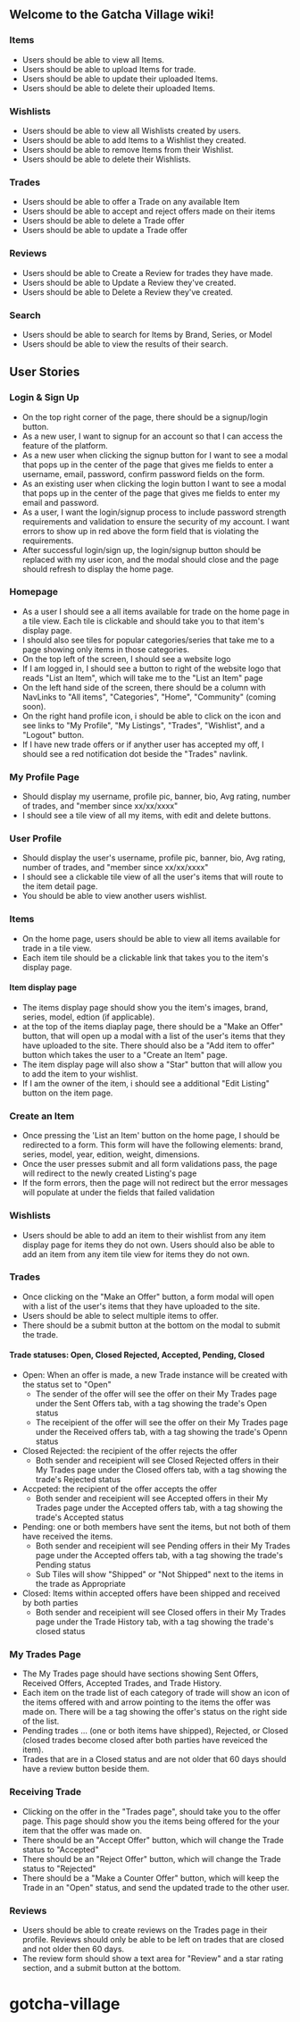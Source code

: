 ## Welcome to the Gatcha Village wiki!
### Items
* Users should be able to view all Items.
* Users should be able to upload Items for trade.
* Users should be able to update their uploaded Items.
* Users should be able to delete their uploaded Items.
### Wishlists
* Users should be able to view all Wishlists created by users.
* Users should be able to add Items to a Wishlist they created.
* Users should be able to remove Items from their Wishlist.
* Users should be able to delete their Wishlists.
### Trades
* Users should be able to offer a Trade on any available Item
* Users should be able to accept and reject offers made on their items
* Users should be able to delete a Trade offer
* Users should be able to update a Trade offer
### Reviews
* Users should be able to Create a Review for trades they have made.
* Users should be able to Update a Review they've created.
* Users should be able to Delete a Review they've created.
### Search
* Users should be able to search for Items by Brand, Series, or Model
* Users should be able to view the results of their search.


## User Stories

### Login & Sign Up
* On the top right corner of the page, there should be a signup/login button.
* As a new user, I want to signup for an account so that I can access the feature of the platform.
* As a new user when clicking the signup button for I want to see a modal that pops up in the center of the page that gives me fields to enter a username, email, password, confirm password fields on the form.
* As an existing user when clicking the login button I want to see a modal that pops up in the center of the page that gives me fields to enter my email and password.
* As a user, I want the login/signup process to include password strength requirements and validation to ensure the security of my account. I want errors to show up in red above the form field that is violating the requirements.
* After successful login/sign up, the login/signup button should be replaced with my user icon, and the modal should close and the page should refresh to display the home page.

### Homepage
* As a user I should see a all items available for trade on the home page in a tile view. Each tile is clickable and should take you to that item's display page.
* I should also see tiles for popular categories/series that take me to a page showing only items in those categories.
* On the top left of the screen, I should see a website logo
* If I am logged in, I should see a button to right of the website logo that reads "List an Item", which will take me to the "List an Item" page
* On the left hand side of the screen, there should be a column with NavLinks to "All items", "Categories", "Home", "Community" (coming soon).
* On the right hand profile icon, i should be able to click on the icon and see links to "My Profile", "My Listings", "Trades", "Wishlist", and a "Logout" button.
* If I have new trade offers or if anyther user has accepted my off, I should see a red notification dot beside the "Trades" navlink.

### My Profile Page
* Should display my username, profile pic, banner, bio, Avg rating, number of trades, and "member since xx/xx/xxxx"
* I should see a tile view of all my items, with edit and delete buttons.

### User Profile
* Should display the user's username, profile pic, banner, bio, Avg rating, number of trades, and "member since xx/xx/xxxx"
* I should see a clickable tile view of all the user's items that will route to the item detail page.
* You should be able to view another users wishlist.

### Items
* On the home page, users should be able to view all items available for trade in a tile view.
* Each item tile should be a clickable link that takes you to the item's display page.

#### Item display page
* The items display page should show you the item's images, brand, series, model, edtion (if applicable).
* at the top of the items diaplay page, there should be a "Make an Offer" button, that will open up a modal with a list of the user's items that they have uploaded to the site. There should also be a "Add item to offer" button which takes the user to a "Create an Item" page.
* The item display page will also show a "Star" button that will allow you to add the item to your wishlist.
* If I am the owner of the item, i should see a additional "Edit Listing" button on the item page.

### Create an Item
* Once pressing the 'List an Item' button on the home page, I should be redirected to a form. This form will have the following elements: brand, series, model, year, edition, weight, dimensions.
* Once the user presses submit and all form validations pass, the page will redirect to the newly created Listing's page
* If the form errors, then the page will not redirect but the error messages will populate at under the fields that failed validation

### Wishlists
* Users should be able to add an item to their wishlist from any item display page for items they do not own.
Users should also be able to add an item from any item tile view for items they do not own.


### Trades
* Once clicking on the "Make an Offer" button, a form modal will open with a list of the user's items that they have uploaded to the site.
* Users should be able to select multiple items to offer.
* There should be a submit button at the bottom on the modal to submit the trade.
#### Trade statuses: Open, Closed Rejected, Accepted, Pending, Closed
* Open: When an offer is made, a new Trade instance will be created with the status set to "Open"
    - The sender of the offer will see the offer on their My Trades page under the Sent Offers tab, with a tag showing the trade's Open status
    - The receipient of the offer will see the offer on their My Trades page under the Received offers tab, with a tag showing the trade's Openn status
* Closed Rejected: the recipient of the offer rejects the offer
    - Both sender and receipient will see Closed Rejected offers in their My Trades page under the Closed offers tab, with a tag showing the trade's Rejected status
* Accpeted: the recipient of the offer accepts the offer
    - Both sender and receipient will see Accepted offers in their My Trades page under the Accepted offers tab, with a tag showing the trade's Accepted status
* Pending: one or both members have sent the items, but not both of them have received the items.
    - Both sender and receipient will see Pending offers in their My Trades page under the Accepted offers tab, with a tag showing the trade's Pending status
    - Sub Tiles will show "Shipped" or "Not Shipped" next to the items in the trade as Appropriate
* Closed: Items within accepted offers have been shipped and received by both parties
    - Both sender and receipient will see Closed offers in their My Trades page under the Trade History tab, with a tag showing the trade's closed status

### My Trades Page
* The My Trades page should have sections showing Sent Offers, Received Offers, Accepted Trades, and Trade History.
* Each item on the trade list of each category of trade will show an icon of the items offered with and arrow pointing to the items the offer was made on. There will be a tag showing the offer's status on the right side of the list.
* Pending trades ... (one or both items have shipped), Rejected, or Closed (closed trades become closed after both parties have reveiced the item).
* Trades that are in a Closed status and are not older that 60 days should have a review button beside them.

### Receiving Trade
* Clicking on the offer in the "Trades page", should take you to the offer page. This page should show you the items being offered for the your item that the offer was made on.
* There should be an "Accept Offer" button, which will change the Trade status to "Accepted"
* There should be an "Reject Offer" button, which will change the Trade status to "Rejected"
* There should be a "Make a Counter Offer" button, which will keep the Trade in an "Open" status, and send the updated trade to the other user.

### Reviews
* Users should be able to create reviews on the Trades page in their profile. Reviews should only be able to be left on trades that are closed and not older then 60 days.
* The review form should show a text area for "Review" and a star rating section, and a submit button at the bottom.
# gotcha-village
